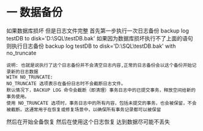 # 一 数据备份
如果数据库损坏 但是日志文件完整  首先第一步执行一次日志备份 
backup log testDB to disk='D:\SQL\testDB.bak'
如果因为数据库损坏执行不了上面的语句 则执行日志备份
backup log  testDB to disk='D:\SQL\testDB.bak' with no_truncate

    说明: 也就是说执行了这个日志备份并不会清空日志内容,正常的日志备份会以这个备份开始记录新的日志数据
    WITH NO_TRUNCATE:
    NO_TRUNCATE 选项表示在备份日志时不会截断日志文件。
    默认情况下，BACKUP LOG 命令会截断（即清理）事务日志中的已提交事务，释放空间给新的事务使用。
    使用 NO_TRUNCATE 选项时，事务日志中的所有内容，包括未提交的事务，也会被保留，不会被截断。这通常用于在恢复或修复场景中，以确保所有事务记录都可以被保留

然后在开始全备恢复 然后在使用这个日志恢复 达到数据尽可能不丢失